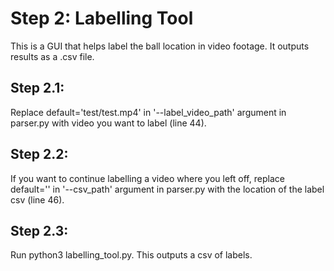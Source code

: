 # Step 2: Labelling Tool
This is a GUI that helps label the ball location in video footage. It outputs results as a .csv file.

## Step 2.1: 
Replace default='test/test.mp4' in '--label_video_path' argument in parser.py with video you want to label (line 44).

## Step 2.2:
If you want to continue labelling a video where you left off, replace default='' in '--csv_path' argument in parser.py with the location of the label csv (line 46).

## Step 2.3:
Run python3 labelling_tool.py. This outputs a csv of labels.